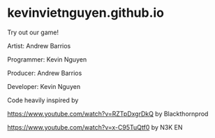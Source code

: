 # kevinvietnguyen.github.io

Try out our game!

Artist: Andrew Barrios

Programmer: Kevin Nguyen

Producer: Andrew Barrios

Developer: Kevin Nguyen

Code heavily inspired by 

https://www.youtube.com/watch?v=RZTpDxgrDkQ by Blackthornprod

https://www.youtube.com/watch?v=x-C95TuQtf0 by N3K EN

